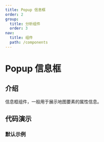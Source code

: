 ```yaml
---
title: Popup 信息框
order: 2
group:
  title: 分析组件
  order: 3
nav:
  title: 组件
  path: /components
---
```


# Popup 信息框

## 介绍

信息框组件，一般用于展示地图要素的属性信息。

## 代码演示

### 默认示例

<code src="./demos/default.tsx"></code>
